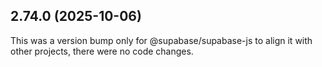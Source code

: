 ## 2.74.0 (2025-10-06)

This was a version bump only for @supabase/supabase-js to align it with other projects, there were no code changes.